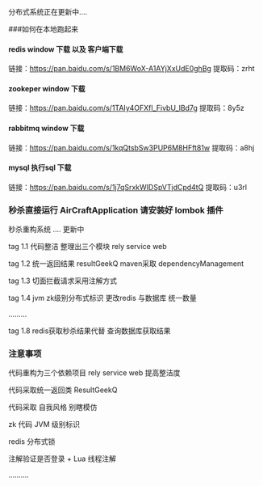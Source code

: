
分布式系统正在更新中....

###如何在本地跑起来

#### redis window 下载 以及 客户端下载

链接：https://pan.baidu.com/s/1BM6WoX-A1AYjXxUdE0ghBg 
提取码：zrht


#### zookeper window 下载

链接：https://pan.baidu.com/s/1TAIy4OFXfl_FivbU_lBd7g 
提取码：8y5z

#### rabbitmq window 下载

链接：https://pan.baidu.com/s/1kqQtsbSw3PUP6M8HFft81w 
提取码：a8hj

#### mysql 执行sql 下载 

链接：https://pan.baidu.com/s/1j7qSrxkWIDSpVTjdCpd4tQ 
提取码：u3rl 

### 秒杀直接运行 AirCraftApplication 请安装好 lombok 插件

秒杀重构系统 .... 更新中 

tag 1.1 代码整洁 整理出三个模块 rely service web

tag 1.2 统一返回结果  resultGeekQ maven采取 dependencyManagement

tag 1.3 切面拦截请求采用注解方式

tag 1.4 jvm zk级别分布式标识 更改redis 与数据库 统一数量

......... 

tag 1.8 redis获取秒杀结果代替 查询数据库获取结果

### 注意事项

代码重构为三个依赖项目 rely service web  提高整洁度 

代码采取统一返回类 ResultGeekQ 

代码采取 自我风格 别瞎模仿

zk 代码 JVM 级别标识 

redis 分布式锁 

注解验证是否登录 + Lua 线程注解 

..........




